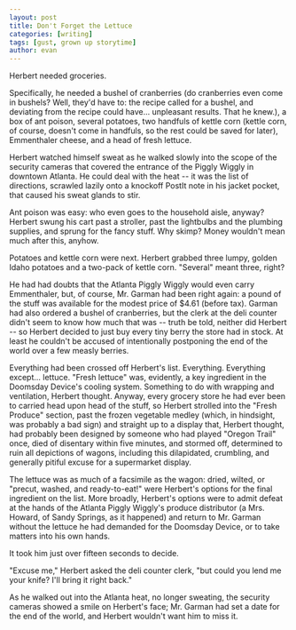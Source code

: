 ```yaml
---
layout: post
title: Don't Forget the Lettuce
categories: [writing]
tags: [gust, grown up storytime]
author: evan
---
```

Herbert needed groceries.

Specifically, he needed a bushel of cranberries (do cranberries even come in bushels? Well, they'd have to: the recipe called for a bushel, and deviating from the recipe could have... unpleasant results. That he knew.), a box of ant poison, several potatoes, two handfuls of kettle corn (kettle corn, of course, doesn't come in handfuls, so the rest could be saved for later), Emmenthaler cheese, and a head of fresh lettuce.

Herbert watched himself sweat as he walked slowly into the scope of the security cameras that covered the entrance of the Piggly Wiggly in downtown Atlanta. He could deal with the heat -- it was the list of directions, scrawled lazily onto a knockoff PostIt note in his jacket pocket, that caused his sweat glands to stir.

Ant poison was easy: who even goes to the household aisle, anyway? Herbert swung his cart past a stroller, past the lightbulbs and the plumbing supplies, and sprung for the fancy stuff. Why skimp? Money wouldn't mean much after this, anyhow.

Potatoes and kettle corn were next. Herbert grabbed three lumpy, golden Idaho potatoes and a two-pack of kettle corn. "Several" meant three, right?

He had had doubts that the Atlanta Piggly Wiggly would even carry Emmenthaler, but, of course, Mr. Garman had been right again: a pound of the stuff was available for the modest price of $4.61 (before tax). Garman had also ordered a bushel of cranberries, but the clerk at the deli counter didn't seem to know how much that was -- truth be told, neither did Herbert -- so Herbert decided to just buy every tiny berry the store had in stock. At least he couldn't be accused of intentionally postponing the end of the world over a few measly berries.

Everything had been crossed off Herbert's list. Everything. Everything except... lettuce. "Fresh lettuce" was, evidently, a key ingredient in the Doomsday Device's cooling system. Something to do with wrapping and ventilation, Herbert thought. Anyway, every grocery store he had ever been to carried head upon head of the stuff, so Herbert strolled into the "Fresh Produce" section, past the frozen vegetable medley (which, in hindsight, was probably a bad sign) and straight up to a display that, Herbert thought, had probably been designed by someone who had played "Oregon Trail" once, died of disentary within five minutes, and stormed off, determined to ruin all depictions of wagons, including this dilapidated, crumbling, and generally pitiful excuse for a supermarket display.

The lettuce was as much of a facsimile as the wagon: dried, wilted, or "precut, washed, and ready-to-eat!" were Herbert's options for the final ingredient on the list. More broadly, Herbert's options were to admit defeat at the hands of the Atlanta Piggly Wiggly's produce distributor (a Mrs. Howard, of Sandy Springs, as it happened) and return to Mr. Garman without the lettuce he had demanded for the Doomsday Device, or to take matters into his own hands.

It took him just over fifteen seconds to decide.

"Excuse me," Herbert asked the deli counter clerk, "but could you lend me your knife? I'll bring it right back."

As he walked out into the Atlanta heat, no longer sweating, the security cameras showed a smile on Herbert's face; Mr. Garman had set a date for the end of the world, and Herbert wouldn't want him to miss it.
